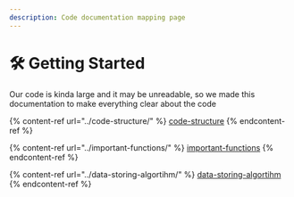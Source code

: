 ```yaml
---
description: Code documentation mapping page
---
```


# 🛠 Getting Started

Our code is kinda large and it may be unreadable, so we made this documentation to make everything clear about the code

{% content-ref url="../code-structure/" %}
[code-structure](../code-structure/)
{% endcontent-ref %}

{% content-ref url="../important-functions/" %}
[important-functions](../important-functions/)
{% endcontent-ref %}

{% content-ref url="../data-storing-algortihm/" %}
[data-storing-algortihm](../data-storing-algortihm/)
{% endcontent-ref %}
